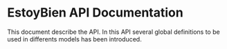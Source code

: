 # EstoyBien API Documentation #

This document describe the API. In this API several global definitions to be used in differents models has been introduced.